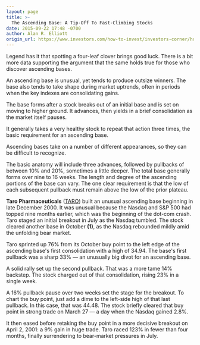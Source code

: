 ```yaml
---
layout: page
title: >-
  The Ascending Base: A Tip-Off To Fast-Climbing Stocks
date: 2015-09-22 17:48 -0700
author: Alan R. Elliott
origin_url: https://www.investors.com/how-to-invest/investors-corner/how-to-find-an-ascending-base/
---
```


Legend has it that spotting a four-leaf clover brings good luck. There is a bit more data supporting the argument that the same holds true for those who discover ascending bases.

An ascending base is unusual, yet tends to produce outsize winners. The base also tends to take shape during market uptrends, often in periods when the key indexes are consolidating gains.

The base forms after a stock breaks out of an initial base and is set on moving to higher ground. It advances, then yields in a brief consolidation as the market itself pauses.

It generally takes a very healthy stock to repeat that action three times, the basic requirement for an ascending base.

Ascending bases take on a number of different appearances, so they can be difficult to recognize.

The basic anatomy will include three advances, followed by pullbacks of between 10% and 20%, sometimes a little deeper. The total base generally forms over nine to 16 weeks. The length and degree of the ascending portions of the base can vary. The one clear requirement is that the low of each subsequent pullback must remain above the low of the prior plateau.

**Taro Pharmaceuticals** ([TARO](https://research.investors.com/quote.aspx?symbol=TARO)) built an unusual ascending base beginning in late December 2000. It was unusual because the Nasdaq and S&P 500 had topped nine months earlier, which was the beginning of the dot-com crash. Taro staged an initial breakout in July as the Nasdaq tumbled. The stock cleared another base in October **(1)**, as the Nasdaq rebounded mildly amid the unfolding bear market.

Taro sprinted up 76% from its October buy point to the left edge of the ascending base's first consolidation with a high of 34.94. The base's first pullback was a sharp 33% — an unusually big divot for an ascending base.

A solid rally set up the second pullback. That was a more tame 14% backstep. The stock charged out of that consolidation, rising 23% in a single week.

A 16% pullback pause over two weeks set the stage for the breakout. To chart the buy point, just add a dime to the left-side high of that last pullback. In this case, that was 44.48. The stock briefly cleared that buy point in strong trade on March 27 — a day when the Nasdaq gained 2.8%.

It then eased before retaking the buy point in a more decisive breakout on April 2, 2001: a 9% gain in huge trade. Taro raced 123% in fewer than four months, finally surrendering to bear-market pressures in July.
